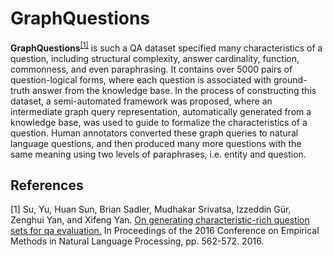 # GraphQuestions 

**GraphQuestions**<sup>[[1]](#myfootnote1)</sup> is such a QA dataset specified many characteristics of a question, including structural complexity, answer cardinality, function, commonness, and even paraphrasing. 
It contains over 5000 pairs of question-logical forms, where each question is associated with ground-truth answer from the knowledge base. In the process of constructing this dataset, 
a semi-automated framework was proposed, where an intermediate graph query representation, automatically generated from a knowledge base, was used to guide to formalize the characteristics 
of a question. Human annotators converted these graph queries to natural language questions, and then produced many more questions with the same meaning using two levels of paraphrases, i.e. entity and question.

## References
<a name="myfootnote1">[1]</a> Su, Yu, Huan Sun, Brian Sadler, Mudhakar Srivatsa, Izzeddin Gür, Zenghui Yan, and Xifeng Yan. [On generating characteristic-rich question sets for qa evaluation.](http://cs.ucsb.edu/~ysu/papers/emnlp16_graphquestions.pdf) In Proceedings of the 2016 Conference on Empirical Methods in Natural Language Processing, pp. 562-572. 2016.